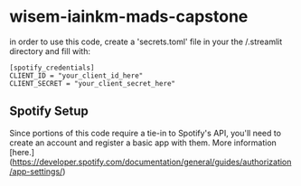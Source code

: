 # wisem-iainkm-mads-capstone
 
in order to use this code, create a 'secrets.toml' file in your the /.streamlit directory and fill with:
```
[spotify_credentials]
CLIENT_ID = "your_client_id_here"
CLIENT_SECRET = "your_client_secret_here"
```


## Spotify Setup

Since portions of this code require a tie-in to Spotify's API, you'll need to create an account and register a basic app with them.
More information [here.] (https://developer.spotify.com/documentation/general/guides/authorization/app-settings/)